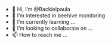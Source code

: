 - 👋 Hi, I’m @Backielpaula
- 👀 I’m interested in beehive monitoring
- 🌱 I’m currently learning ...
- 💞️ I’m looking to collaborate on ...
- 📫 How to reach me ...

<!---
Backielpaula/Backielpaula is a ✨ special ✨ repository because its `README.md` (this file) appears on your GitHub profile.
You can click the Preview link to take a look at your changes.
--->
